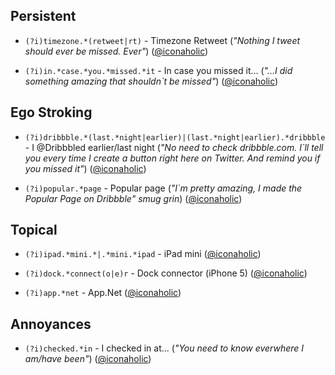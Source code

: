 
Persistent
-----------
* `(?i)timezone.*(retweet|rt)` - Timezone Retweet (*"Nothing I tweet should ever be missed. Ever"*) ([@iconaholic](http://twitter.com/iconaholic))

* `(?i)in.*case.*you.*missed.*it` - In case you missed it… (*"…I did something amazing that shouldn`t be missed"*)  ([@iconaholic](http://twitter.com/iconaholic))

Ego Stroking
-----------
* `(?i)dribbble.*(last.*night|earlier)|(last.*night|earlier).*dribbble` - I @Dribbbled earlier/last night (*"No need to check dribbble.com. I`ll tell you every time I create a button right here on Twitter. And remind you if you missed it"*)  ([@iconaholic](http://twitter.com/iconaholic))

* `(?i)popular.*page` - Popular page (*"I`m pretty amazing, I made the Popular Page on Dribbble"* *smug grin*)  ([@iconaholic](http://twitter.com/iconaholic))

Topical
-----------
* `(?i)ipad.*mini.*|.*mini.*ipad` - iPad mini  ([@iconaholic](http://twitter.com/iconaholic))

* `(?i)dock.*connect(o|e)r` - Dock connector (iPhone 5)  ([@iconaholic](http://twitter.com/iconaholic))

* `(?i)app.*net` - App.Net  ([@iconaholic](http://twitter.com/iconaholic))

Annoyances
----------
* `(?i)checked.*in` - I checked in at... (*"You *need* to know everwhere I am/have been"*)  ([@iconaholic](http://twitter.com/iconaholic)) 


